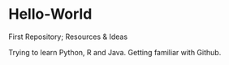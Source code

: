 # Hello-World
First Repository; Resources &amp; Ideas 

Trying to learn Python, R and Java. Getting familiar with Github. 
